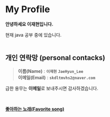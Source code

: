 My Profile
===
**안녕하세요 이재현입니다.**

현재 java 공부 중에 있습니다.
<br/>
<br/>
## **개인 연락망 (personal contacks)**
>**이름(Name)** : **`이재현`**  **`JaeHyun_Lee`**  
>**이메일(Email)** : **`skdltmvhs2@naver.com`**

급한 용무는 **이메일**로 보내주시면 감사하겠습니다.


<br/>

**[좋아하는 노래(Favorite song)][gdh]**

[gdh]:https://www.youtube.com/watch?v=9TSPbfbJUkQ

